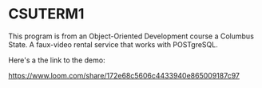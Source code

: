 # CSUTERM1
This program is from an Object-Oriented Development course a Columbus State. A faux-video rental service that works with POSTgreSQL.

Here's a the link to the demo:

https://www.loom.com/share/172e68c5606c4433940e865009187c97
